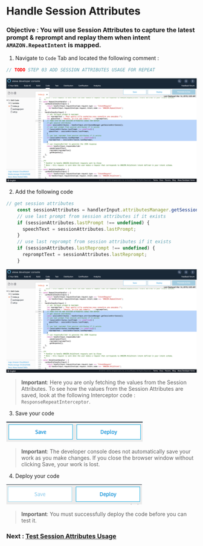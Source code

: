 # Handle Session Attributes

### **Objective** : You will use Session Attributes to capture the latest prompt & reprompt and replay them when intent `AMAZON.RepeatIntent` is mapped.


1. Navigate to `Code` Tab and located the following comment :

```javascript
// TODO STEP 03 ADD SESSION ATTRIBUTES USAGE FOR REPEAT
```

![backend](./images/add_session_attributes_usage.png)

2. Add the following code 

```javascript
// get session attributes
    const sessionAttributes = handlerInput.attributesManager.getSessionAttributes();
    // use last prompt from session attributes if it exists
    if (sessionAttributes.lastPrompt !== undefined) {
      speechText = sessionAttributes.lastPrompt;
    }
    // use last reprompt from session attributes if it exists
    if (sessionAttributes.lastReprompt !== undefined) {
      repromptText = sessionAttributes.lastReprompt;
    }
```

![save_backend](./images/add_session_attributes_usage.png)

>  **Important**: Here you are only fetching the values from the Session Attributes. To see how the values from the Session Attributes are saved, look at the following Interceptor code : `ResponseRepeatInterceptor`.

3. Save your code

![save_backend](./images/save_backend.png)

>  **Important**: The developer console does not automatically save your work as you make changes. If you close the browser window without clicking Save, your work is lost.

4. Deploy your code

![deploy_backend](./images/deploy_backend.png)

> **Important**: You must successfully deploy the code before you can test it.

### Next : [Test Session Attributes Usage](./09-add-session-attributes-test.md)